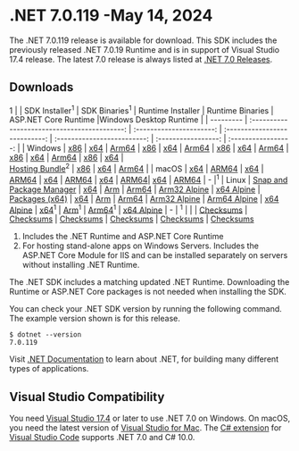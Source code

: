 # .NET 7.0.119 -May 14, 2024

The .NET 7.0.119 release is available for download. This SDK includes the previously released .NET 7.0.19 Runtime and is in support of Visual Studio 17.4 release. The latest 7.0 release is always listed at [.NET 7.0 Releases](../README.md).

## Downloads
1
|           | SDK Installer<sup>1</sup>                        | SDK Binaries<sup>1</sup>                 | Runtime Installer                                        | Runtime Binaries                                 | ASP.NET Core Runtime           |Windows Desktop Runtime          |
| --------- | :------------------------------------------:     | :----------------------:                 | :---------------------------:                            | :-------------------------:                      | :-----------------:            | :-----------------:            |
| Windows   | [x86][dotnet-sdk-win-x86.exe] \| [x64][dotnet-sdk-win-x64.exe] \| [Arm64][dotnet-sdk-win-arm64.exe] | [x86][dotnet-sdk-win-x86.zip] \| [x64][dotnet-sdk-win-x64.zip] \|  [Arm64][dotnet-sdk-win-arm64.zip] | [x86][dotnet-runtime-win-x86.exe] \| [x64][dotnet-runtime-win-x64.exe] \| [Arm64][dotnet-runtime-win-arm64.exe] | [x86][dotnet-runtime-win-x86.zip] \| [x64][dotnet-runtime-win-x64.zip] \| [Arm64][dotnet-runtime-win-arm64.zip] | [x86][aspnetcore-runtime-win-x86.exe] \| [x64][aspnetcore-runtime-win-x64.exe] \|<br/> [Hosting Bundle][dotnet-hosting-win.exe]<sup>2</sup> | [x86][windowsdesktop-runtime-win-x86.exe] \| [x64][windowsdesktop-runtime-win-x64.exe] \| [Arm64][windowsdesktop-runtime-win-arm64.exe] |
| macOS     | [x64][dotnet-sdk-osx-x64.pkg] \| [ARM64][dotnet-sdk-osx-arm64.pkg] | [x64][dotnet-sdk-osx-x64.tar.gz] \| [ARM64][dotnet-sdk-osx-arm64.tar.gz]  | [x64][dotnet-runtime-osx-x64.pkg] \| [ARM64][dotnet-runtime-osx-arm64.pkg] | [x64][dotnet-runtime-osx-x64.tar.gz] \| [ARM64][dotnet-runtime-osx-arm64.tar.gz]| [x64][aspnetcore-runtime-osx-x64.tar.gz] \| [ARM64][aspnetcore-runtime-osx-arm64.tar.gz] | - |<sup>1</sup>
| Linux     |  [Snap and Package Manager](../install-linux.md)  | [x64][dotnet-sdk-linux-x64.tar.gz] \| [Arm][dotnet-sdk-linux-arm.tar.gz]  \| [Arm64][dotnet-sdk-linux-arm64.tar.gz] \| [Arm32 Alpine][dotnet-sdk-linux-musl-arm.tar.gz]  \| [x64 Alpine][dotnet-sdk-linux-musl-x64.tar.gz] | [Packages (x64)][linux-packages] | [x64][dotnet-runtime-linux-x64.tar.gz] \| [Arm][dotnet-runtime-linux-arm.tar.gz] \| [Arm64][dotnet-runtime-linux-arm64.tar.gz] \| [Arm32 Alpine][dotnet-runtime-linux-musl-arm.tar.gz] \| [Arm64 Alpine][dotnet-runtime-linux-musl-arm64.tar.gz] \| [x64 Alpine][dotnet-runtime-linux-musl-x64.tar.gz]  | [x64][aspnetcore-runtime-linux-x64.tar.gz]<sup>1</sup>  \| [Arm][aspnetcore-runtime-linux-arm.tar.gz]<sup>1</sup> \| [Arm64][aspnetcore-runtime-linux-arm64.tar.gz]<sup>1</sup> \| [x64 Alpine][aspnetcore-runtime-linux-musl-x64.tar.gz] | - | <sup>1</sup> |
|  | [Checksums][checksums-sdk]                             | [Checksums][checksums-sdk]                                      | [Checksums][checksums-runtime]                             | [Checksums][checksums-runtime]  | [Checksums][checksums-runtime]  | [Checksums][checksums-runtime]

1. Includes the .NET Runtime and ASP.NET Core Runtime
2. For hosting stand-alone apps on Windows Servers. Includes the ASP.NET Core Module for IIS and can be installed separately on servers without installing .NET Runtime.

The .NET SDK includes a matching updated .NET Runtime. Downloading the Runtime or ASP.NET Core packages is not needed when installing the SDK.

You can check your .NET SDK version by running the following command. The example version shown is for this release.

```console
$ dotnet --version
7.0.119
```
Visit [.NET Documentation](https://learn.microsoft.com/dotnet/) to learn about .NET, for building many different types of applications.

## Visual Studio Compatibility

You need [Visual Studio 17.4](https://visualstudio.microsoft.com) or later to use .NET 7.0 on Windows. On macOS, you need the latest version of [Visual Studio for Mac](https://visualstudio.microsoft.com/vs/mac/). The [C# extension](https://code.visualstudio.com/docs/languages/dotnet) for [Visual Studio Code](https://code.visualstudio.com/) supports .NET 7.0 and C# 10.0.

[blob-runtime]: https://dotnetcli.blob.core.windows.net/dotnet/Runtime/
[blob-sdk]: https://dotnetcli.blob.core.windows.net/dotnet/Sdk/
[release-notes]: https://github.com/dotnet/core/blob/main/release-notes/7.0/7.0.19/7.0.119.md

[checksums-runtime]: https://dotnetcli.blob.core.windows.net/dotnet/checksums/7.0.19-sha.txt
[checksums-sdk]: https://dotnetcli.blob.core.windows.net/dotnet/checksums/7.0.19-sha.txt

[linux-install]: https://learn.microsoft.com/dotnet/core/install/linux
[linux-setup]: https://github.com/dotnet/core/blob/main/Documentation/linux-setup.md

[dotnet-blog]:  https://devblogs.microsoft.com/dotnet/february-2024-updates/
[aspnet-blog]: https://devblogs.microsoft.com/dotnet/announcing-asp-net-core-in-net-7/
[maui-blog]: https://devblogs.microsoft.com/dotnet/update-on-dotnet-maui/

[linux-packages]: ../install-linux.md




[//]: # ( Runtime 7.0.19)
[dotnet-runtime-linux-arm.tar.gz]: https://download.visualstudio.microsoft.com/download/pr/2df83468-5a16-4a11-b830-b2ab16dc4d55/621d70c24e2e3fa1355d018a2498ab0f/dotnet-runtime-7.0.19-linux-arm.tar.gz
[dotnet-runtime-linux-arm64.tar.gz]: https://download.visualstudio.microsoft.com/download/pr/81616b49-6c82-4778-884d-caeca4c195a9/51a0a0bcdd17fdb77be7f1c5db52165e/dotnet-runtime-7.0.19-linux-arm64.tar.gz
[dotnet-runtime-linux-musl-arm.tar.gz]: https://download.visualstudio.microsoft.com/download/pr/07c55f99-8a15-4681-9124-d5ad1f4d6b3a/7382839f0577a1065680a3f61055059e/dotnet-runtime-7.0.19-linux-musl-arm.tar.gz
[dotnet-runtime-linux-musl-arm64.tar.gz]: https://download.visualstudio.microsoft.com/download/pr/7e6ea38b-52fa-431c-8640-720161fe4bb7/2c470a5842f4327c189d70ce971f6dac/dotnet-runtime-7.0.19-linux-musl-arm64.tar.gz
[dotnet-runtime-linux-musl-x64.tar.gz]: https://download.visualstudio.microsoft.com/download/pr/4fd333dc-fa2e-4f6f-92d2-fd6f4d32d340/df1af68a75e54059c442de857308470a/dotnet-runtime-7.0.19-linux-musl-x64.tar.gz
[dotnet-runtime-linux-x64.tar.gz]: https://download.visualstudio.microsoft.com/download/pr/09ab2389-5bab-4d45-9a91-a56ff322e83c/2f8192a98b6887c7f12b0d2dc4a06247/dotnet-runtime-7.0.19-linux-x64.tar.gz
[dotnet-runtime-osx-arm64.pkg]: https://download.visualstudio.microsoft.com/download/pr/e2f7e58d-2e7d-46f0-ab11-1ae25dfa1fbd/761f54010c4ccf8ac5ce473d0ac8ae3d/dotnet-runtime-7.0.19-osx-arm64.pkg
[dotnet-runtime-osx-arm64.tar.gz]: https://download.visualstudio.microsoft.com/download/pr/4b8da067-3b82-4636-8e0d-18583857e64b/fba7ceea0e014535a695ceb9259886c6/dotnet-runtime-7.0.19-osx-arm64.tar.gz
[dotnet-runtime-osx-x64.pkg]: https://download.visualstudio.microsoft.com/download/pr/47781c53-d934-4f19-a7fa-c6ce278ddb90/b9e40cb923d506ad8046f6532923d163/dotnet-runtime-7.0.19-osx-x64.pkg
[dotnet-runtime-osx-x64.tar.gz]: https://download.visualstudio.microsoft.com/download/pr/92c2b6d8-783f-4a48-8575-e001296d4a54/c11d13f994d5016fc13d5c9a81e394f0/dotnet-runtime-7.0.19-osx-x64.tar.gz
[dotnet-runtime-win-arm64.exe]: https://download.visualstudio.microsoft.com/download/pr/e1e2c82e-2c53-419f-a49b-4e4198d51945/868e91a224ecacf490dd76a8f2be7119/dotnet-runtime-7.0.19-win-arm64.exe
[dotnet-runtime-win-arm64.zip]: https://download.visualstudio.microsoft.com/download/pr/f22c11eb-f893-43a1-8b91-92ea9fb5a4bf/2a4343879dbe91427aa7c735ec3ceaa7/dotnet-runtime-7.0.19-win-arm64.zip
[dotnet-runtime-win-x64.exe]: https://download.visualstudio.microsoft.com/download/pr/4a2b5674-da71-4410-be86-31795620e888/e2e32f18f1aea954ff7b8c883bf64f02/dotnet-runtime-7.0.19-win-x64.exe
[dotnet-runtime-win-x64.zip]: https://download.visualstudio.microsoft.com/download/pr/32f909df-fc73-439b-a8e1-55f18bfac3fb/e071d418324b9083629379f3ac6fd07a/dotnet-runtime-7.0.19-win-x64.zip
[dotnet-runtime-win-x86.exe]: https://download.visualstudio.microsoft.com/download/pr/4d24613f-125a-4f6f-ac88-8113ab897cc4/07482933ed8b3c004e36226f79519cea/dotnet-runtime-7.0.19-win-x86.exe
[dotnet-runtime-win-x86.zip]: https://download.visualstudio.microsoft.com/download/pr/ea694885-243e-4aa5-b6c6-359be0a85d84/fa80c28487c42beba2667cc43ea45f93/dotnet-runtime-7.0.19-win-x86.zip

[//]: # ( WindowsDesktop 7.0.19)
[windowsdesktop-runtime-win-arm64.exe]: https://download.visualstudio.microsoft.com/download/pr/a5582b5c-5ed7-469d-b0b2-acdf9c8378a4/27ec43b32f8b0a388930566091c159c9/windowsdesktop-runtime-7.0.19-win-arm64.exe
[windowsdesktop-runtime-win-arm64.zip]: https://download.visualstudio.microsoft.com/download/pr/1318be2d-11ad-4dd5-bdd0-840c9ac49e37/90528aa7075eba5213071f881f34cff4/windowsdesktop-runtime-7.0.19-win-arm64.zip
[windowsdesktop-runtime-win-x64.exe]: https://download.visualstudio.microsoft.com/download/pr/59f35686-7985-4356-9ed6-45bb943bd923/1d04faf7a23c79a5aa5edb6894245baa/windowsdesktop-runtime-7.0.19-win-x64.exe
[windowsdesktop-runtime-win-x64.zip]: https://download.visualstudio.microsoft.com/download/pr/da66a537-c551-4929-9e72-f1d57a0c3b0e/6dd9c5ae9c1b9974aa3ee188732df776/windowsdesktop-runtime-7.0.19-win-x64.zip
[windowsdesktop-runtime-win-x86.exe]: https://download.visualstudio.microsoft.com/download/pr/1f82e444-69a5-435b-945f-111a4ecf5303/365411fda0082c7b7d9b3a8bf6053868/windowsdesktop-runtime-7.0.19-win-x86.exe
[windowsdesktop-runtime-win-x86.zip]: https://download.visualstudio.microsoft.com/download/pr/46b6540a-d534-46e1-a4ef-aa2bdb0922db/223976ea3105b838376934d1dcf7b1ce/windowsdesktop-runtime-7.0.19-win-x86.zip

[//]: # ( ASP 7.0.19)
[aspnetcore-runtime-linux-arm.tar.gz]: https://download.visualstudio.microsoft.com/download/pr/b51c762e-33fe-4f93-be27-e8064ae11ef6/e616efc6dd0e4a7370835f1fecf0dafa/aspnetcore-runtime-7.0.19-linux-arm.tar.gz
[aspnetcore-runtime-linux-arm64.tar.gz]: https://download.visualstudio.microsoft.com/download/pr/78d9729a-9f05-49a6-81b7-b041452a2828/73214343fb60deddb7faf355ecbbaca3/aspnetcore-runtime-7.0.19-linux-arm64.tar.gz
[aspnetcore-runtime-linux-musl-arm.tar.gz]: https://download.visualstudio.microsoft.com/download/pr/871b41f1-76cd-4a4a-bede-45275dc96753/f733f556751ae11c9598ec75bc5deba9/aspnetcore-runtime-7.0.19-linux-musl-arm.tar.gz
[aspnetcore-runtime-linux-musl-arm64.tar.gz]: https://download.visualstudio.microsoft.com/download/pr/e7b87d4f-aa5f-42bf-84b1-88508a10d52b/d7776e99a645c89f8d9ccf1e84ca871a/aspnetcore-runtime-7.0.19-linux-musl-arm64.tar.gz
[aspnetcore-runtime-linux-musl-x64.tar.gz]: https://download.visualstudio.microsoft.com/download/pr/8882d630-cb5a-4a4b-b7b8-0d75adff0e5a/c8a429dce2a545c6f21d6ec8e502c95e/aspnetcore-runtime-7.0.19-linux-musl-x64.tar.gz
[aspnetcore-runtime-linux-x64.tar.gz]: https://download.visualstudio.microsoft.com/download/pr/d3d6c11a-a7d6-4be4-8b2b-11154b846100/69bd5fbe2621600e84bb191d0b13abdd/aspnetcore-runtime-7.0.19-linux-x64.tar.gz
[aspnetcore-runtime-osx-arm64.tar.gz]: https://download.visualstudio.microsoft.com/download/pr/879c8cbe-37bd-4fc9-b8db-857a3fe09144/231cf7ae2bca959750144d08ad08d057/aspnetcore-runtime-7.0.19-osx-arm64.tar.gz
[aspnetcore-runtime-osx-x64.tar.gz]: https://download.visualstudio.microsoft.com/download/pr/e2bed645-39cb-4ea7-ba7c-503741d8d9e6/07bc37ec71cfe01a4187d94275580b3c/aspnetcore-runtime-7.0.19-osx-x64.tar.gz
[aspnetcore-runtime-win-arm64.zip]: https://download.visualstudio.microsoft.com/download/pr/235bf7e7-34be-49db-81c0-e75d6bb05aab/b37e832fd31f3c712a1871412c79d57a/aspnetcore-runtime-7.0.19-win-arm64.zip
[aspnetcore-runtime-win-x64.exe]: https://download.visualstudio.microsoft.com/download/pr/345f2916-ec5c-443b-91aa-1f430bcae337/418235e5d73ac3a992006392b62a7169/aspnetcore-runtime-7.0.19-win-x64.exe
[aspnetcore-runtime-win-x64.zip]: https://download.visualstudio.microsoft.com/download/pr/2dba7d53-96e3-4529-97eb-05cd5bb3740d/c71e21fd3ae5dc4138ef13104f1266e6/aspnetcore-runtime-7.0.19-win-x64.zip
[aspnetcore-runtime-win-x86.exe]: https://download.visualstudio.microsoft.com/download/pr/f09ac48f-ae75-4c47-9381-2f947fbbf55c/85756c47edcc8b1fa62eccae6cf6cdeb/aspnetcore-runtime-7.0.19-win-x86.exe
[aspnetcore-runtime-win-x86.zip]: https://download.visualstudio.microsoft.com/download/pr/0f3e5de7-8d24-408e-9e44-85e5cb8990b4/ca9962c80f50f44f5bd48a87225468ce/aspnetcore-runtime-7.0.19-win-x86.zip
[dotnet-hosting-win.exe]: https://download.visualstudio.microsoft.com/download/pr/851d2f44-41fd-4596-b71e-81974dba924a/49131a86dde54bdb46789235f16a1db4/dotnet-hosting-7.0.19-win.exe


[//]: # ( SDK 7.0.119)
[dotnet-sdk-linux-arm.tar.gz]: https://download.visualstudio.microsoft.com/download/pr/7d93cf80-f443-4fb7-b796-0db16fc698a8/7cb58afdf1bba83051552ce54a1e7325/dotnet-sdk-7.0.119-linux-arm.tar.gz
[dotnet-sdk-linux-arm64.tar.gz]: https://download.visualstudio.microsoft.com/download/pr/c0dd267e-4f6a-4a36-9f7d-19813033cb60/69a960be31caa92da70e68c9529ceeab/dotnet-sdk-7.0.119-linux-arm64.tar.gz
[dotnet-sdk-linux-musl-arm.tar.gz]: https://download.visualstudio.microsoft.com/download/pr/85342dbe-afbd-473c-8b75-daefc1981ef9/bfec6d260e31584eb247ee0854d1de28/dotnet-sdk-7.0.119-linux-musl-arm.tar.gz
[dotnet-sdk-linux-musl-arm64.tar.gz]: https://download.visualstudio.microsoft.com/download/pr/9991e2c0-384f-4ab1-a934-344d8f4b4778/8f84cfc7728389768f9ec054f5bf32b2/dotnet-sdk-7.0.119-linux-musl-arm64.tar.gz
[dotnet-sdk-linux-musl-x64.tar.gz]: https://download.visualstudio.microsoft.com/download/pr/2afec9a5-eeb0-4ebe-b114-f51174c19d06/95fd76fd110e35812b366ca634a0ccf1/dotnet-sdk-7.0.119-linux-musl-x64.tar.gz
[dotnet-sdk-linux-x64.tar.gz]: https://download.visualstudio.microsoft.com/download/pr/03102e44-64d0-414c-9cfa-e212d0160ce8/aad0796ede4708933a4cd75bebd878dc/dotnet-sdk-7.0.119-linux-x64.tar.gz
[dotnet-sdk-osx-arm64.pkg]: https://download.visualstudio.microsoft.com/download/pr/94548155-137b-40f6-9157-1341c9f7c4f8/789c08fb92cb748faa747e212eadf1b7/dotnet-sdk-7.0.119-osx-arm64.pkg
[dotnet-sdk-osx-arm64.tar.gz]: https://download.visualstudio.microsoft.com/download/pr/06970037-ff94-42b5-a640-16cc25e0ca30/628233310199d362e7af0fb25825f8ad/dotnet-sdk-7.0.119-osx-arm64.tar.gz
[dotnet-sdk-osx-x64.pkg]: https://download.visualstudio.microsoft.com/download/pr/64f5d6b4-2ef1-4b99-a043-9509422c489a/556be8201e5544a3e6c39fce66f7558a/dotnet-sdk-7.0.119-osx-x64.pkg
[dotnet-sdk-osx-x64.tar.gz]: https://download.visualstudio.microsoft.com/download/pr/aea7635c-c965-4ee1-9f2d-496873e2c308/e9a800bff17679887458ec75e988fe82/dotnet-sdk-7.0.119-osx-x64.tar.gz
[dotnet-sdk-win-arm64.exe]: https://download.visualstudio.microsoft.com/download/pr/0c678e3b-8b95-489d-b7d3-f1bfb0896658/40e8f65adb9608778b721d61724a8e13/dotnet-sdk-7.0.119-win-arm64.exe
[dotnet-sdk-win-arm64.zip]: https://download.visualstudio.microsoft.com/download/pr/30223240-881c-4558-804e-89d958575988/86f5ecc518ab6612f6c2a23a482e56d1/dotnet-sdk-7.0.119-win-arm64.zip
[dotnet-sdk-win-x64.exe]: https://download.visualstudio.microsoft.com/download/pr/8ba80412-b53e-4f91-bf5d-76427b3d904a/0d7fa547d64a07689d63fff1c809f53c/dotnet-sdk-7.0.119-win-x64.exe
[dotnet-sdk-win-x64.zip]: https://download.visualstudio.microsoft.com/download/pr/0bfe479f-2d81-4831-ac4c-bc16c5218760/772fcd999fac35e69b6237ab09b5be27/dotnet-sdk-7.0.119-win-x64.zip
[dotnet-sdk-win-x86.exe]: https://download.visualstudio.microsoft.com/download/pr/1206862f-9266-4785-9132-1748569c2b2b/ca6beab79f3cc5fdc601a5986661b47b/dotnet-sdk-7.0.119-win-x86.exe
[dotnet-sdk-win-x86.zip]: https://download.visualstudio.microsoft.com/download/pr/944db83c-a28c-4c5b-b016-5c66216eb8da/f2f213950c05dec91feb3c4c7bdc13ae/dotnet-sdk-7.0.119-win-x86.zip
